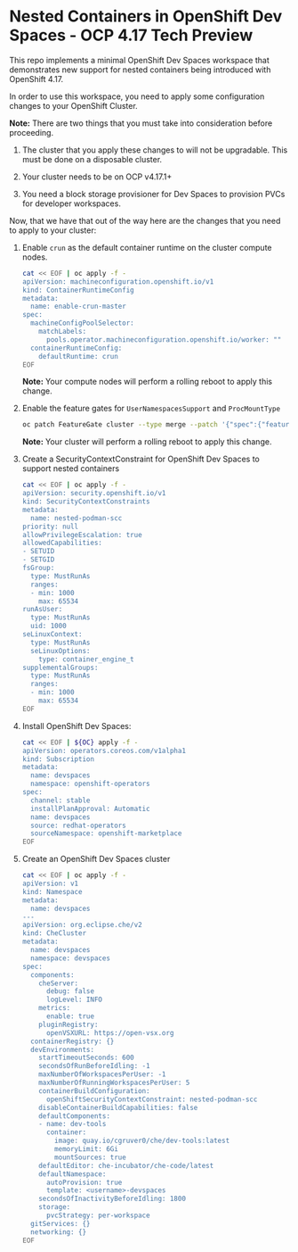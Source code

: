 # Nested Containers in OpenShift Dev Spaces - OCP 4.17 Tech Preview

This repo implements a minimal OpenShift Dev Spaces workspace that demonstrates new support for nested containers being introduced with OpenShift 4.17.

In order to use this workspace, you need to apply some configuration changes to your OpenShift Cluster.

__Note:__ There are two things that you must take into consideration before proceeding.

1. The cluster that you apply these changes to will not be upgradable.  This must be done on a disposable cluster.

1. Your cluster needs to be on OCP v4.17.1+ 

1. You need a block storage provisioner for Dev Spaces to provision PVCs for developer workspaces.

Now, that we have that out of the way here are the changes that you need to apply to your cluster:

1. Enable `crun` as the default container runtime on the cluster compute nodes.

   ```bash
   cat << EOF | oc apply -f -
   apiVersion: machineconfiguration.openshift.io/v1
   kind: ContainerRuntimeConfig
   metadata:
     name: enable-crun-master
   spec:
     machineConfigPoolSelector:
       matchLabels:
         pools.operator.machineconfiguration.openshift.io/worker: ""
     containerRuntimeConfig:
       defaultRuntime: crun
   EOF
   ```

   __Note:__ Your compute nodes will perform a rolling reboot to apply this change.

1. Enable the feature gates for `UserNamespacesSupport` and `ProcMountType`

   ```bash
   oc patch FeatureGate cluster --type merge --patch '{"spec":{"featureSet":"CustomNoUpgrade","customNoUpgrade":{"enabled":["ProcMountType","UserNamespacesSupport"]}}}'
   ```

   __Note:__ Your cluster will perform a rolling reboot to apply this change.

1. Create a SecurityContextConstraint for OpenShift Dev Spaces to support nested containers

   ```bash
   cat << EOF | oc apply -f -
   apiVersion: security.openshift.io/v1
   kind: SecurityContextConstraints
   metadata:
     name: nested-podman-scc
   priority: null
   allowPrivilegeEscalation: true
   allowedCapabilities:
   - SETUID
   - SETGID
   fsGroup:
     type: MustRunAs
     ranges:
     - min: 1000
       max: 65534
   runAsUser:
     type: MustRunAs
     uid: 1000
   seLinuxContext:
     type: MustRunAs
     seLinuxOptions:
       type: container_engine_t
   supplementalGroups:
     type: MustRunAs
     ranges:
     - min: 1000
       max: 65534
   EOF
   ```

1. Install OpenShift Dev Spaces:

   ```bash
   cat << EOF | ${OC} apply -f -
   apiVersion: operators.coreos.com/v1alpha1
   kind: Subscription
   metadata:
     name: devspaces
     namespace: openshift-operators
   spec:
     channel: stable 
     installPlanApproval: Automatic
     name: devspaces 
     source: redhat-operators 
     sourceNamespace: openshift-marketplace 
   EOF
   ```

1. Create an OpenShift Dev Spaces cluster

   ```bash
   cat << EOF | oc apply -f -
   apiVersion: v1                      
   kind: Namespace                 
   metadata:
     name: devspaces
   ---           
   apiVersion: org.eclipse.che/v2 
   kind: CheCluster   
   metadata:              
     name: devspaces  
     namespace: devspaces
   spec:                         
     components:                  
       cheServer:      
         debug: false
         logLevel: INFO
       metrics:                
         enable: true
       pluginRegistry:
         openVSXURL: https://open-vsx.org
     containerRegistry: {}      
     devEnvironments:       
       startTimeoutSeconds: 600
       secondsOfRunBeforeIdling: -1
       maxNumberOfWorkspacesPerUser: -1
       maxNumberOfRunningWorkspacesPerUser: 5
       containerBuildConfiguration:
         openShiftSecurityContextConstraint: nested-podman-scc
       disableContainerBuildCapabilities: false
       defaultComponents:
       - name: dev-tools
         container:
           image: quay.io/cgruver0/che/dev-tools:latest
           memoryLimit: 6Gi
           mountSources: true
       defaultEditor: che-incubator/che-code/latest
       defaultNamespace:
         autoProvision: true
         template: <username>-devspaces
       secondsOfInactivityBeforeIdling: 1800
       storage:
         pvcStrategy: per-workspace
     gitServices: {}
     networking: {}   
   EOF
   ```
